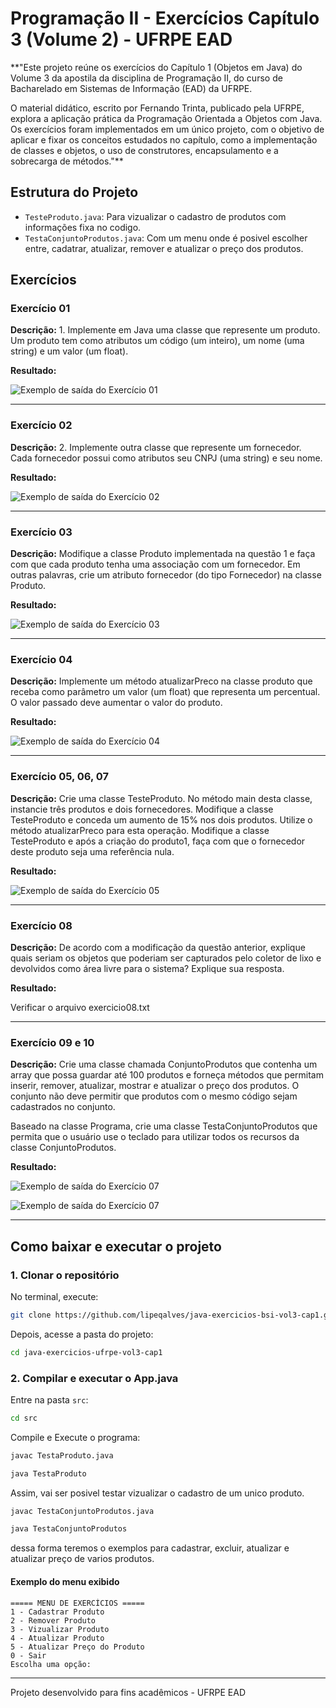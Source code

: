 # Programação II - Exercícios Capítulo 3 (Volume 2) - UFRPE EAD

**"Este projeto reúne os exercícios do Capítulo 1 (Objetos em Java) do Volume 3 da apostila da disciplina de Programação II, do curso de Bacharelado em Sistemas de Informação (EAD) da UFRPE.

O material didático, escrito por Fernando Trinta, publicado pela UFRPE, explora a aplicação prática da Programação Orientada a Objetos com Java. Os exercícios foram implementados em um único projeto, com o objetivo de aplicar e fixar os conceitos estudados no capítulo, como a implementação de classes e objetos, o uso de construtores, encapsulamento e a sobrecarga de métodos."**

## Estrutura do Projeto

- `TesteProduto.java`: Para vizualizar o cadastro de produtos com informações fixa no codigo.
- `TestaConjuntoProdutos.java`: Com um menu onde é posivel escolher entre, cadatrar, atualizar, remover e atualizar o preço dos produtos.

## Exercícios

### Exercício 01

**Descrição:** 1. Implemente em Java uma classe que represente um produto. Um produto tem como atributos um código (um inteiro), um nome (uma string) e um valor (um float).

**Resultado:**

![Exemplo de saída do Exercício 01](imagens/Cap1Exercicio01.png)

---

### Exercício 02

**Descrição:** 2. Implemente outra classe que represente um fornecedor. Cada fornecedor possui como atributos seu CNPJ (uma string) e seu nome.

**Resultado:**

![Exemplo de saída do Exercício 02](imagens/Cap1Exercicio02.png)

---

### Exercício 03

**Descrição:** Modifique a classe Produto implementada na questão 1 e faça com que cada produto tenha uma associação com um fornecedor. Em outras palavras, crie um
atributo fornecedor (do tipo Fornecedor) na classe Produto.

**Resultado:**

![Exemplo de saída do Exercício 03](imagens/Cap1exercicio03.png)

---

### Exercício 04

**Descrição:** Implemente um método atualizarPreco na classe produto que receba
como parâmetro um valor (um float) que representa um percentual. O valor
passado deve aumentar o valor do produto.

**Resultado:**

![Exemplo de saída do Exercício 04](imagens/Cap1Exercicio04.png)

---

### Exercício 05, 06, 07

**Descrição:** Crie uma classe TesteProduto. No método main desta classe, instancie três produtos e dois fornecedores.
Modifique a classe TesteProduto e conceda um aumento de 15% nos dois
produtos. Utilize o método atualizarPreco para esta operação.
Modifique a classe TesteProduto e após a criação do produto1, faça com que
o fornecedor deste produto seja uma referência nula.

**Resultado:**

![Exemplo de saída do Exercício 05](imagens/Cap1Exercicio05.png)

---

### Exercício 08

**Descrição:** De acordo com a modificação da questão anterior, explique quais seriam os objetos
que poderiam ser capturados pelo coletor de lixo e devolvidos como área livre para
o sistema? Explique sua resposta.

**Resultado:**

Verificar o arquivo exercicio08.txt

---

### Exercício 09 e 10

**Descrição:** Crie uma classe chamada ConjuntoProdutos que contenha um array que possa guardar até 100
produtos e forneça métodos que permitam inserir, remover, atualizar, mostrar e atualizar o preço dos produtos. O conjunto não deve permitir que produtos com o mesmo código sejam cadastrados no conjunto.

Baseado na classe Programa, crie uma classe TestaConjuntoProdutos que permita que o usuário use o teclado para utilizar todos os recursos da classe
ConjuntoProdutos.

**Resultado:**

![Exemplo de saída do Exercício 07](imagens/Cap1Exercicio09.png)

![Exemplo de saída do Exercício 07](imagens/Cap1Exercicio10.png)

---

## Como baixar e executar o projeto

### 1. Clonar o repositório

No terminal, execute:

```sh
git clone https://github.com/lipeqalves/java-exercicios-bsi-vol3-cap1.git
```

Depois, acesse a pasta do projeto:

```sh
cd java-exercicios-ufrpe-vol3-cap1
```

### 2. Compilar e executar o App.java

Entre na pasta `src`:

```sh
cd src
```

Compile e Execute o programa:

```sh
javac TestaProduto.java
```

```sh
java TestaProduto
```

Assim, vai ser posivel testar vizualizar o cadastro de um unico produto.

```sh
javac TestaConjuntoProdutos.java
```

```sh
java TestaConjuntoProdutos
```

dessa forma teremos o exemplos para cadastrar, excluir, atualizar e atualizar preço de varios produtos.

#### Exemplo do menu exibido

```text
===== MENU DE EXERCÍCIOS =====
1 - Cadastrar Produto
2 - Remover Produto
3 - Vizualizar Produto
4 - Atualizar Produto
5 - Atualizar Preço do Produto
0 - Sair
Escolha uma opção:
```

---

Projeto desenvolvido para fins acadêmicos - UFRPE EAD
